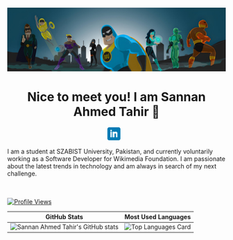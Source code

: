 ![](https://github.com/sannan12/sannan12/blob/main/header2.png)
<h1 align="center">Nice to meet you! I am Sannan Ahmed Tahir 👋</h1>


<p align='center'>
<a href="https://www.linkedin.com/in/sannan-ahmed-tahir-05ab45196/"><img height="30" src="https://github.com/sannan12/sannan12/blob/main/linkedin.png?raw=true"></a>
&nbsp;&nbsp;
</p>
I am a student at SZABIST University, Pakistan, and currently voluntarily working as a Software Developer for Wikimedia Foundation. I am passionate about the latest trends in technology and am always in search of my next challenge.


<br/><br/>
[![Profile Views](https://komarev.com/ghpvc/?username=sannan12&color=blue&style=plastic)](https://github.com/sannan12) <br>



| GitHub Stats | Most Used Languages |
| ------------- | ------------- |
| ![Sannan Ahmed Tahir's GitHub stats](https://github-readme-stats.vercel.app/api?username=sannan12&show_icons=true)  | ![Top Languages Card](https://github-readme-stats.vercel.app/api/top-langs/?username=sannan12&layout=compact) |
